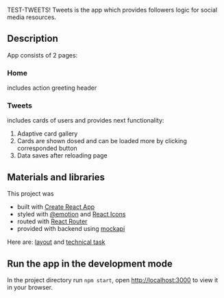 TEST-TWEETS! Tweets is the app which provides followers logic for social media
resources.

## Description

App consists of 2 pages:

### Home

includes action greeting header

### Tweets

includes cards of users and provides next functionality:

1. Adaptive card gallery
2. Cards are shown dosed and can be loaded more by clicking corresponded button
3. Data saves after reloading page

## Materials and libraries

This project was

- built with [Create React App](https://github.com/facebook/create-react-app)
- styled with [@emotion](https://emotion.sh/docs/introduction) and
  [React Icons](https://react-icons.github.io/react-icons/)
- routed with [React Router](https://reactrouter.com/en/main)
- provided with backend using [mockapi](https://mockapi.io/)

Here are:
[layout](https://www.figma.com/file/zun1oP6NmS2Lmgbcj6e1IG/Test?type=design&node-id=0-1&mode=design)
and
[technical task](https://drive.google.com/file/d/1XQnUiuhy6zndS8wN9ZonHZV6Iu0esiA1/view)

## Run the app in the development mode

In the project directory run `npm start`, open
[http://localhost:3000](http://localhost:3000) to view it in your browser.
